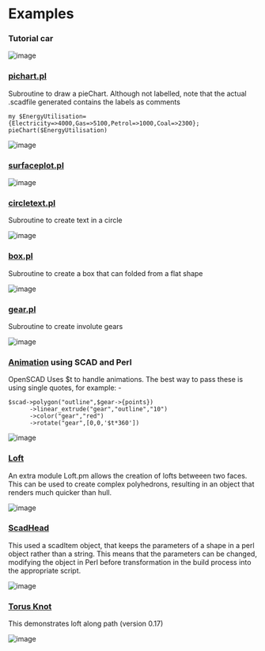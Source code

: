 # Examples

### Tutorial car

![image](https://github.com/saiftynet/dummyrepo/blob/main/SCAD/OpenSCAD.png?raw=true)


### [pichart.pl](https://github.com/saiftynet/SCAD/blob/main/Examples/piechart.pl)
Subroutine to draw a pieChart.  Although not labelled, note that the actual
.scadfile generated contains the labels as comments

```
my $EnergyUtilisation={Electricity=>4000,Gas=>5100,Petrol=>1000,Coal=>2300};
pieChart($EnergyUtilisation)
```

![image](https://github.com/saiftynet/dummyrepo/blob/main/SCAD/pichart.png?raw=true)


### [surfaceplot.pl](https://github.com/saiftynet/SCAD/blob/main/Examples/surfacePlot.pl)

![image](https://github.com/saiftynet/dummyrepo/blob/main/SCAD/surfaceplot.png?raw=true)



### [circletext.pl](https://github.com/saiftynet/SCAD/blob/main/Examples/circletext.pl)

Subroutine to create text in a circle

![image](https://github.com/saiftynet/dummyrepo/blob/main/SCAD/cicletext.png?raw=true)


### [box.pl](https://github.com/saiftynet/SCAD/blob/main/Examples/box.pl) 

Subroutine to create a box that can folded from a flat shape 

![image](https://github.com/saiftynet/dummyrepo/blob/main/SCAD/box.png?raw=true)

### [gear.pl](https://github.com/saiftynet/SCAD/blob/main/Examples/gear.pl) 

Subroutine to create involute gears

![image](https://github.com/saiftynet/dummyrepo/blob/main/SCAD/involutegears.png?raw=true)

### [Animation](https://github.com/saiftynet/SCAD/blob/main/Examples/animatedGears.pl) using SCAD and Perl

OpenSCAD Uses $t to handle animations.  The best way to pass these is using single quotes, for example: -

```
$scad->polygon("outline",$gear->{points})
	  ->linear_extrude("gear","outline","10")
	  ->color("gear","red")
	  ->rotate("gear",[0,0,'$t*360'])
```

![image](https://github.com/saiftynet/dummyrepo/blob/main/SCAD/animatedgears.gif?raw=true)



### [Loft](https://github.com/saiftynet/SCAD/blob/main/Examples/loft.pl) 

An extra module Loft.pm allows the creation of lofts betweeen two faces.  This can be used to create complex polyhedrons, resulting in an object that renders much quicker than hull.


![image](https://github.com/saiftynet/dummyrepo/blob/main/SCAD/helix.png?raw=true)


### [ScadHead](https://github.com/saiftynet/SCAD/blob/main/Examples/ScadHead.pl) 

This used a scadItem object, that keeps the parameters of a shape
in a perl object rather than a string.  This means that the parameters
can be changed, modifying the object in Perl before transformation in
the build process into the appropriate script.


![image](https://github.com/saiftynet/dummyrepo/blob/main/SCAD/ScadHead.png?raw=true)


### [Torus Knot](https://github.com/saiftynet/SCAD/blob/main/Examples/knots.pl) 

This demonstrates loft along path (version 0.17)


![image](https://github.com/saiftynet/dummyrepo/blob/main/SCAD/Torusknot.png?raw=true)



